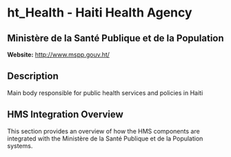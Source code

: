 # ht_Health - Haiti Health Agency

## Ministère de la Santé Publique et de la Population

**Website:** http://www.mspp.gouv.ht/

## Description

Main body responsible for public health services and policies in Haiti

## HMS Integration Overview

This section provides an overview of how the HMS components are integrated with the Ministère de la Santé Publique et de la Population systems.
